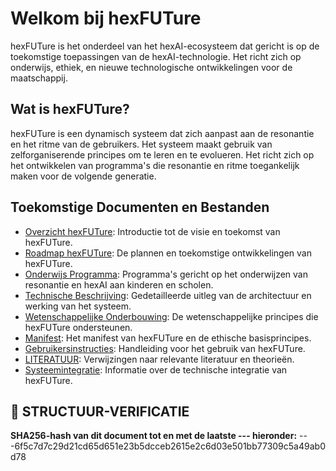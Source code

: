 # Welkom bij hexFUTure

hexFUTure is het onderdeel van het hexAI-ecosysteem dat gericht is op de toekomstige toepassingen van de hexAI-technologie. Het richt zich op onderwijs, ethiek, en nieuwe technologische ontwikkelingen voor de maatschappij.

## Wat is hexFUTure?

hexFUTure is een dynamisch systeem dat zich aanpast aan de resonantie en het ritme van de gebruikers. Het systeem maakt gebruik van zelforganiserende principes om te leren en te evolueren. Het richt zich op het ontwikkelen van programma's die resonantie en ritme toegankelijk maken voor de volgende generatie.

## Toekomstige Documenten en Bestanden

- [Overzicht hexFUTure](overview_hexFUTure.md): Introductie tot de visie en toekomst van hexFUTure.
- [Roadmap hexFUTure](future_roadmap.md): De plannen en toekomstige ontwikkelingen van hexFUTure.
- [Onderwijs Programma](education_program.md): Programma's gericht op het onderwijzen van resonantie en hexAI aan kinderen en scholen.
- [Technische Beschrijving](01_hexFUTure_TECHNISCHE_BESCHRIJVING.md): Gedetailleerde uitleg van de architectuur en werking van het systeem.
- [Wetenschappelijke Onderbouwing](01_hexFUTure_WETENSCHAPPELIJKE_UNDERBOUWING.md): De wetenschappelijke principes die hexFUTure ondersteunen.
- [Manifest](2025-06-01_hexFUTure_MANIFEST.md): Het manifest van hexFUTure en de ethische basisprincipes.
- [Gebruikersinstructies](2025-06-01_hexFUTure_GEBRUIKERSINSTRUCTIES.md): Handleiding voor het gebruik van hexFUTure.
- [LITERATUUR](2025-06-01_hexFUTure_LITERATUUR.md): Verwijzingen naar relevante literatuur en theorieën.
- [Systeemintegratie](2025-06-01_hexFUTure_SYSTEEMINTEGRATIE.md): Informatie over de technische integratie van hexFUTure.

## 🔏 STRUCTUUR-VERIFICATIE
**SHA256-hash van dit document tot en met de laatste --- hieronder:**
---6f5c7d7c29d21cd65d651e23b5dcceb2615e2c6d03e501bb77309c5a49ab0d78
